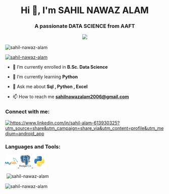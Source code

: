 <h1 align="center">Hi 👋, I'm SAHIL NAWAZ ALAM</h1>
<h3 align="center">A passionate DATA SCIENCE from AAFT</h3>

<center>
<img src="https://miro.medium.com/v2/resize:fit:1360/0*7Q3yvSIv_t0ioJ-Z.gif">
</center>

<p align="left"> <img src="https://komarev.com/ghpvc/?username=sahil-nawaz-alam&label=Profile%20views&color=0e75b6&style=flat" alt="sahil-nawaz-alam" /> </p>

<p align="left"> <a href="https://github.com/ryo-ma/github-profile-trophy"><img src="https://github-profile-trophy.vercel.app/?username=sahil-nawaz-alam" alt="sahil-nawaz-alam" /></a> </p>



- 🔭 I’m currently enrolled in **B.Sc. Data Science**

- 🌱 I’m currently learning **Python**

- 💬 Ask me about **Sql , Python , Excel**

- 📫 How to reach me **sahilnawazalam2006@gmail.com**

<h3 align="left">Connect with me:</h3>
<p align="left">
<a href="https://linkedin.com/in/https://www.linkedin.com/in/sahil-alam-613930325?utm_source=share&utm_campaign=share_via&utm_content=profile&utm_medium=android_app" target="blank"><img align="center" src="https://raw.githubusercontent.com/rahuldkjain/github-profile-readme-generator/master/src/images/icons/Social/linked-in-alt.svg" alt="https://www.linkedin.com/in/sahil-alam-613930325?utm_source=share&utm_campaign=share_via&utm_content=profile&utm_medium=android_app" height="30" width="40" /></a>
</p>

<h3 align="left">Languages and Tools:</h3>
<p align="left"> <a href="https://www.mysql.com/" target="_blank" rel="noreferrer"> <img src="https://raw.githubusercontent.com/devicons/devicon/master/icons/mysql/mysql-original-wordmark.svg" alt="mysql" width="40" height="40"/> </a> <a href="https://www.postgresql.org" target="_blank" rel="noreferrer"> <img src="https://raw.githubusercontent.com/devicons/devicon/master/icons/postgresql/postgresql-original-wordmark.svg" alt="postgresql" width="40" height="40"/> </a> <a href="https://www.python.org" target="_blank" rel="noreferrer"> <img src="https://raw.githubusercontent.com/devicons/devicon/master/icons/python/python-original.svg" alt="python" width="40" height="40"/> </a> </p>

<p>&nbsp;<img align="center" src="https://github-readme-stats.vercel.app/api?username=sahil-nawaz-alam&show_icons=true&locale=en" alt="sahil-nawaz-alam" /></p>

<p><img align="center" src="https://github-readme-streak-stats.herokuapp.com/?user=sahil-nawaz-alam&" alt="sahil-nawaz-alam" /></p>
